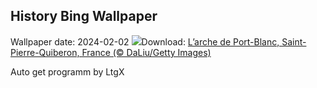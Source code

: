 ## History Bing Wallpaper
Wallpaper date: 2024-02-02
![](https://www.bing.com/th?id=OHR.Chandeleur_FR-FR6465418601_UHD.jpg&w=1000)Download: [L’arche de Port-Blanc, Saint-Pierre-Quiberon, France (© DaLiu/Getty Images)](https://www.bing.com/th?id=OHR.Chandeleur_FR-FR6465418601_UHD.jpg)

Auto get programm by LtgX
